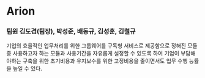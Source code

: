 # Arion
### 팀원 김도겸(팀장), 박성준, 배동규, 김성훈, 김철규
기업의 효율적인 업무처리를 위한 그룹웨어를 구독형 서비스로 제공함으로 정해진 모듈 중 사용하고자 하는 모듈과 사용기간을 자유롭게 설정할 수 있도록 하여 기업이 부담해야하는 구축을 위한 초기비용과 유지보수를 위한 고정비용을 줄이면서도 업무 수행 능률을 높일 수 있다.



